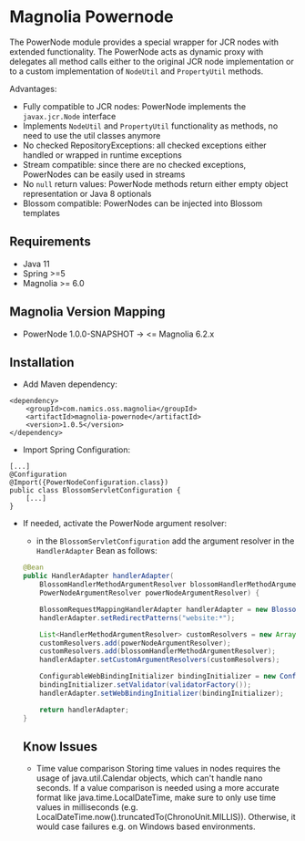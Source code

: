 # Magnolia Powernode
The PowerNode module provides a special wrapper for JCR nodes with
extended functionality. The PowerNode acts as dynamic proxy with delegates
all method calls either to the original JCR node implementation or to a 
custom implementation of `NodeUtil` and `PropertyUtil` methods.

Advantages:
* Fully compatible to JCR nodes: PowerNode implements the `javax.jcr.Node` interface
* Implements `NodeUtil` and `PropertyUtil` functionality as methods, no need to use the util classes anymore
* No checked RepositoryExceptions: all checked exceptions either handled or wrapped in runtime exceptions
* Stream compatible: since there are no checked exceptions, PowerNodes can be easily used in streams
* No `null` return values: PowerNode methods return either empty object representation or Java 8 optionals
* Blossom compatible: PowerNodes can be injected into Blossom templates

## Requirements
* Java 11
* Spring >=5
* Magnolia >= 6.0

## Magnolia Version Mapping
* PowerNode 1.0.0-SNAPSHOT → <= Magnolia 6.2.x

## Installation

* Add Maven dependency:
```
<dependency>
    <groupId>com.namics.oss.magnolia</groupId>
    <artifactId>magnolia-powernode</artifactId>
    <version>1.0.5</version>
</dependency>
```
* Import Spring Configuration:
```
[...]
@Configuration
@Import({PowerNodeConfiguration.class})
public class BlossomServletConfiguration {
	[...]
}
```

* If needed, activate the PowerNode argument resolver:
  * in the `BlossomServletConfiguration` add the argument resolver in the `HandlerAdapter` Bean as follows:
  ```java
  @Bean
  public HandlerAdapter handlerAdapter(
      BlossomHandlerMethodArgumentResolver blossomHandlerMethodArgumentResolver,
      PowerNodeArgumentResolver powerNodeArgumentResolver) {
  
      BlossomRequestMappingHandlerAdapter handlerAdapter = new BlossomRequestMappingHandlerAdapter();
      handlerAdapter.setRedirectPatterns("website:*");
  
      List<HandlerMethodArgumentResolver> customResolvers = new ArrayList<>();
      customResolvers.add(powerNodeArgumentResolver);
      customResolvers.add(blossomHandlerMethodArgumentResolver);
      handlerAdapter.setCustomArgumentResolvers(customResolvers);
  
      ConfigurableWebBindingInitializer bindingInitializer = new ConfigurableWebBindingInitializer();
      bindingInitializer.setValidator(validatorFactory());
      handlerAdapter.setWebBindingInitializer(bindingInitializer);

      return handlerAdapter;
  }
  ```
  ## Know Issues
  
  * Time value comparison
  Storing time values in nodes requires the usage of java.util.Calendar objects, which can't handle nano seconds.
  If a value comparison is needed using a more accurate format like java.time.LocalDateTime, make sure to only use time values in milliseconds (e.g. LocalDateTime.now().truncatedTo(ChronoUnit.MILLIS)).
  Otherwise, it would case failures e.g. on Windows based environments.